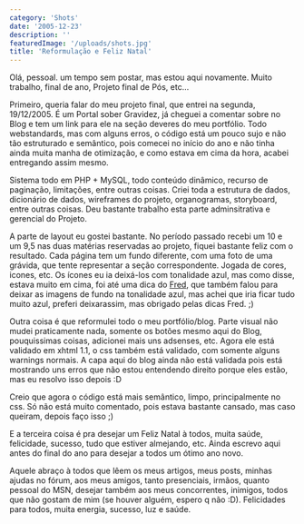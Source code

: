```yaml
---
category: 'Shots'
date: '2005-12-23'
description: ''
featuredImage: '/uploads/shots.jpg'
title: 'Reformulação e Feliz Natal'
---
```


Olá, pessoal. um tempo sem postar, mas estou aqui novamente. Muito trabalho, final de ano, Projeto final de Pós, etc...

Primeiro, queria falar do meu projeto final, que entrei na segunda, 19/12/2005. É um Portal sober Gravidez, já cheguei a comentar sobre no Blog e tem um link para ele na seção deveres do meu portfólio. Todo webstandards, mas com alguns erros, o código está um pouco sujo e não tão estruturado e semântico, pois comecei no início do ano e não tinha ainda muita manha de otimização, e como estava em cima da hora, acabei entregando assim mesmo.

Sistema todo em PHP + MySQL, todo conteúdo dinâmico, recurso de paginação, limitações, entre outras coisas. Criei toda a estrutura de dados, dicionário de dados, wireframes do projeto, organogramas, storyboard, entre outras coisas. Deu bastante trabalho esta parte adminsitrativa e gerencial do Projeto.

A parte de layout eu gostei bastante. No período passado recebi um 10 e um 9,5 nas duas matérias reservadas ao projeto, fiquei bastante feliz com o resultado. Cada página tem um fundo diferente, com uma foto de uma grávida, que tente representar a seção correspondente. Jogada de cores, icones, etc. Os ícones eu ia deixá-los com tonalidade azul, mas como disse, estava muito em cima, foi até uma dica do [Fred](http://www.usabilidoido.com.br 'Ver Blog Usabilidoido [Este link abre em uma nova janela]'), que também falou para deixar as imagens de fundo na tonalidade azul, mas achei que iria ficar tudo muito azul, preferi deixarassim, mas obrigado pelas dicas Fred. ;)

Outra coisa é que reformulei todo o meu portfólio/blog. Parte visual não mudei praticamente nada, somente os botões mesmo aqui do Blog, pouquissimas coisas, adicionei mais uns adsenses, etc. Agora ele está validado em xhtml 1.1, o css também está validado, com somente alguns warnings normais. A capa aqui do blog ainda não está validada pois está mostrando uns erros que não estou entendendo direito porque eles estão, mas eu resolvo isso depois :D

Creio que agora o código está mais semântico, limpo, principalmente no css. Só não está muito comentado, pois estava bastante cansado, mas caso queiram, depois faço isso ;)

E a terceira coisa é pra desejar um Feliz Natal à todos, muita saúde, felicidade, sucesso, tudo que estiver almejando, etc. Ainda escrevo aqui antes do final do ano para desejar a todos um ótimo ano novo.

Aquele abraço à todos que lêem os meus artigos, meus posts, minhas ajudas no fórum, aos meus amigos, tanto presenciais, irmãos, quanto pessoal do MSN, desejar também aos meus concorrentes, inimigos, todos que não gostam de mim (se houver alguém, espero q não :D). Felicidades para todos, muita energia, sucesso, luz e saúde.
